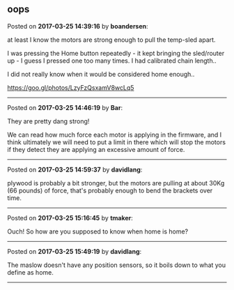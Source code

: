 ## oops
Posted on **2017-03-25 14:39:16** by **boandersen**:

at least I know the motors are strong enough to pull the temp-sled apart.



I was pressing the Home button repeatedly - it kept bringing the sled/router up - I guess I pressed one too many times. I had calibrated chain length.. 



I did not really know when it would be considered home enough..



https://goo.gl/photos/LzyFzQsxamV8wcLq5

---

Posted on **2017-03-25 14:46:19** by **Bar**:

They are pretty dang strong!



We can read how much force each motor is applying in the firmware, and I think ultimately we will need to put a limit in there which will stop the motors if they detect they are applying an excessive amount of force.

---

Posted on **2017-03-25 14:59:37** by **davidlang**:

plywood is probably a bit stronger, but the motors are pulling at about 30Kg (66 pounds) of force, that's probably enough to bend the brackets over time.

---

Posted on **2017-03-25 15:16:45** by **tmaker**:

Ouch!  So how are you supposed to know when home is home?

---

Posted on **2017-03-25 15:49:19** by **davidlang**:

The maslow doesn't have any position sensors, so it boils down to what you define as home.

---

